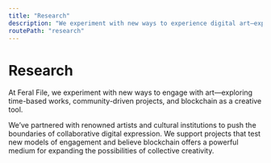 ```yaml
---
title: "Research"
description: "We experiment with new ways to experience digital art—exploring time-based works, community-driven projects, and blockchain as a creative tool."
routePath: "research"
---
```


# Research

At Feral File, we experiment with new ways to engage with art—exploring time-based works, community-driven projects, and blockchain as a creative tool.

We’ve partnered with renowned artists and cultural institutions to push the boundaries of collaborative digital expression. We support projects that test new models of engagement and believe blockchain offers a powerful medium for expanding the possibilities of collective creativity.
